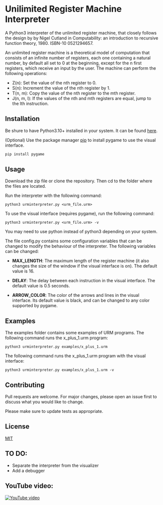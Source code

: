 # Unilimited Register Machine Interpreter

A Python3 interpreter of the unlimited register machine, that closely follows the design by by Nigel Cutland in Computability: an introduction to recursive function theory, 1980.  ISBN-10
0521294657.

An unlimited register machine is a theoretical model of computation that consists of an infinite number of registers, each one containing a natural number, by default all set to 0 at the beginning, except for the n first registers, which receive an input by the user. The machine can perform the following operations:

* Z(n): Set the value of the nth register to 0.
* S(n): Increment the value of the nth register by 1.
* T(n, m): Copy the value of the nth register to the mth register.
* J(n, m, l): If the values of the nth and mth registers are equal, jump to the lth instruction.

## Installation

Be shure to have Python3.10+ installed in your system. It can be found [here](https://www.python.org/downloads/).

(Optional) Use the package manager [pip](https://pip.pypa.io/en/stable/) to install pygame to use the visual interface.

```bash
pip install pygame
```

## Usage

Download the zip file or clone the repository. Then cd to the folder where the files are located.

Run the interpreter with the following command:

```shell
python3 urminterpreter.py <urm_file.urm>
```

To use the visual interface (requires pygame), run the following command:

```shell
python3 urminterpreter.py <urm_file.urm> -v
```

You may need to use python instead of python3 depending on your system.

The file config.py contains some configuration variables that can be changed to modify the behaviour of the interpreter. The following variables can be changed: 

* **MAX_LENGTH**: The maximum length of the register machine (it also changes the size of the window if the visual interface is on). The default value is 16.

* **DELAY**: The delay between each instruction in the visual interface. The default value is 0.5 seconds.

* **ARROW_COLOR**: The color of the arrows and lines in the visual interface. Its default value is black, and can be changed to any color supported by pygame.

## Examples

The examples folder contains some examples of URM programs. The following command runs the x_plus_1.urm program:

```shell
python3 urminterpreter.py examples/x_plus_1.urm
```

The following command runs the x_plus_1.urm program with the visual interface:

```shell
python3 urminterpreter.py examples/x_plus_1.urm -v
```

## Contributing

Pull requests are welcome. For major changes, please open an issue first
to discuss what you would like to change.

Please make sure to update tests as appropriate.

## License

[MIT](https://choosealicense.com/licenses/mit/)


## TO DO:

* Separate the interpreter from the visualizer
* Add a debugger

## YouTube video:
[![YouTube video](https://img.youtube.com/vi/PLMU1lKPtMc/0.jpg)](https://www.youtube.com/watch?v=PLMU1lKPtMc)
